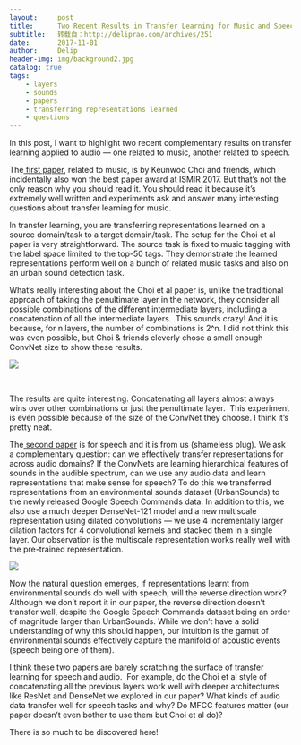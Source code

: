 ```yaml
---
layout:     post
title:      Two Recent Results in Transfer Learning for Music and Speech
subtitle:   转载自：http://deliprao.com/archives/251
date:       2017-11-01
author:     Delip
header-img: img/background2.jpg
catalog: true
tags:
    - layers
    - sounds
    - papers
    - transferring representations learned
    - questions
---
```


In this post, I want to highlight two recent complementary results on transfer learning applied to audio — one related to music, another related to speech.

The[ first paper](https://arxiv.org/abs/1703.09179), related to music, is by Keunwoo Choi and friends, which incidentally also won the best paper award at ISMIR 2017. But that’s not the only reason why you should read it. You should read it because it’s extremely well written and experiments ask and answer many interesting questions about transfer learning for music.

In transfer learning, you are transferring representations learned on a source domain/task to a target domain/task. The setup for the Choi et al paper is very straightforward. The source task is fixed to music tagging with the label space limited to the top-50 tags. They demonstrate the learned representations perform well on a bunch of related music tasks and also on an urban sound detection task.

What’s really interesting about the Choi et al paper is, unlike the traditional approach of taking the penultimate layer in the network, they consider all possible combinations of the different intermediate layers, including a concatenation of all the intermediate layers.  This sounds crazy! And it is because, for n layers, the number of combinations is 2^n. I did not think this was even possible, but Choi & friends cleverly chose a small enough ConvNet size to show these results. 

![](https://i1.wp.com/deliprao.com/wp-content/uploads/2017/10/Selection_018.png?resize=413%2C306)


 

The results are quite interesting. Concatenating all layers almost always wins over other combinations or just the penultimate layer.  This experiment is even possible because of the size of the ConvNet they choose. I think it’s pretty neat.

The[ second paper](https://arxiv.org/abs/1710.08377) is for speech and it is from us (shameless plug). We ask a complementary question: can we effectively transfer representations for across audio domains? If the ConvNets are learning hierarchical features of sounds in the audible spectrum, can we use any audio data and learn representations that make sense for speech? To do this we transferred representations from an environmental sounds dataset (UrbanSounds) to the newly released Google Speech Commands data. In addition to this, we also use a much deeper DenseNet-121 model and a new multiscale representation using dilated convolutions — we use 4 incrementally larger dilation factors for 4 convolutional kernels and stacked them in a single layer. Our observation is the multiscale representation works really well with the pre-trained representation.

![](https://i1.wp.com/deliprao.com/wp-content/uploads/2017/10/Selection_021.png?resize=698%2C165)


Now the natural question emerges, if representations learnt from environmental sounds do well with speech, will the reverse direction work? Although we don’t report it in our paper, the reverse direction doesn’t transfer well, despite the Google Speech Commands dataset being an order of magnitude larger than UrbanSounds. While we don’t have a solid understanding of why this should happen, our intuition is the gamut of environmental sounds effectively capture the manifold of acoustic events (speech being one of them).

I think these two papers are barely scratching the surface of transfer learning for speech and audio.  For example, do the Choi et al style of concatenating all the previous layers work well with deeper architectures like ResNet and DenseNet we explored in our paper? What kinds of audio data transfer well for speech tasks and why? Do MFCC features matter (our paper doesn’t even bother to use them but Choi et al do)?

There is so much to be discovered here!
